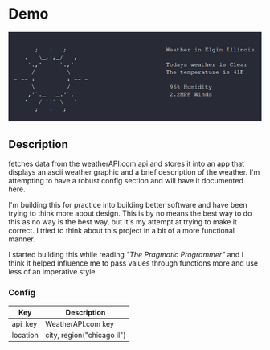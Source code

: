 # Demo

![Alt text](test.png?raw=true "Demo Image")

## Description

fetches data from the weatherAPI.com api and stores it into an app that displays an ascii weather graphic
and a brief description of the weather. I'm attempting to have a robust config section and will have it documented here.

I'm building this for practice into building better software and have been trying to think more about design.
This is by no means the best way to do this as no way is the best way, but it's my attempt at trying to make it correct.
I tried to think about this project in a bit of a more functional manner.

I started building this while reading *"The Pragmatic Programmer"* and I think it helped influence me to pass values through
functions more and use less of an imperative style.

### Config

|     Key     |         Description        |
| ----------- | -------------------------- |
|  api_key    |     WeatherAPI.com key     |
|  location   | city, region("chicago il") |
